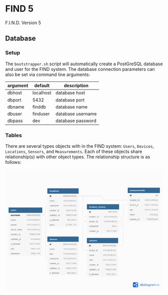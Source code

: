 # FIND 5
F.I.N.D. Version 5

## Database

### Setup
The `bootstrapper.sh` script will automatically create a PostGreSQL database and user for the FIND system. The database connection parameters can also be set via command line arguments:

| argument | default    | description       |
| -------- | ---------- | ----------------- |
| dbhost   | localhost  | database host     |
| dbport   | 5432       | database port     |
| dbname   | finddb     | database name     |
| dbuser   | finduser   | database username |
| dbpass   | dev        | database password |


### Tables
There are several types objects with in the FIND system: `Users`, `Devices`, `Locations`, `Sensors`, and `Measurements`. Each of these objects share relationship(s) with other object types. The relationship structure is as follows:

![](docs/database_diagram.png)
